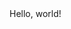 <!DOCTYPE html>

<html lang="en">
  <head>
    <title>
      Hello!
    </title>
  </head>
  <body>
    Hello, world!
  </body>
</html>

